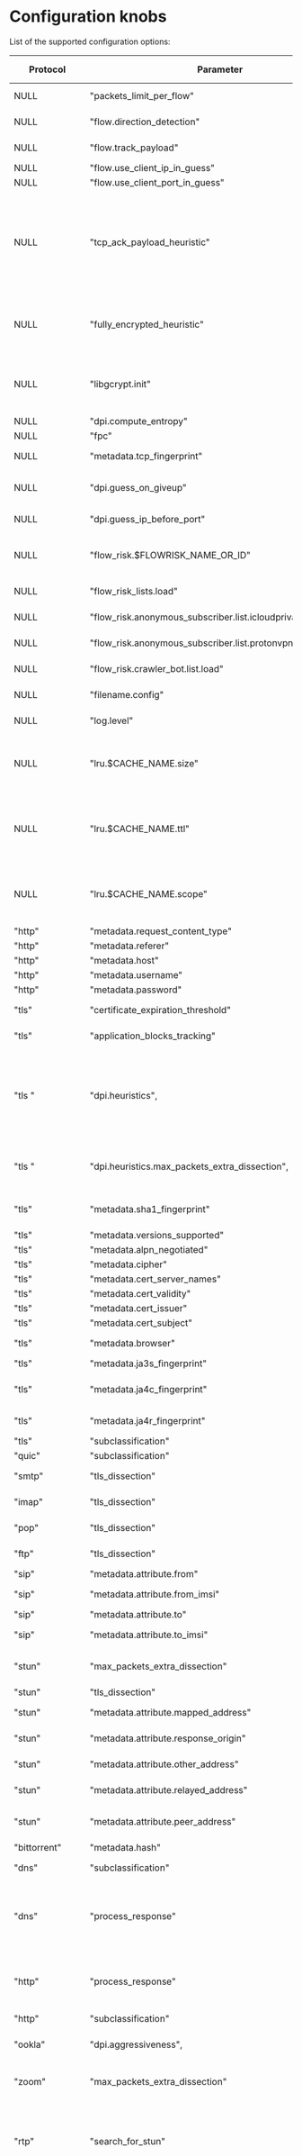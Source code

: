 
# Configuration knobs

List of the supported configuration options:

| Protocol     | Parameter                                 | Default value | Min value | Max value | Description | Notes  |
| ------       | ------                                    | ------        | ------    | ------    | ------      | ------ |
| NULL         | "packets_limit_per_flow"                  | 32            | 0         | 255       | The upper limit on the number of packets per flow that will be subject to DPI, after which classification will be considered complete (0 = no limit) |
| NULL         | "flow.direction_detection"                | enable        | NULL      | NULL      | Enable/disable internal detection of packet direction (client to server or server to client) |
| NULL         | "flow.track_payload"                      | disable       | NULL      | NULL      | Enable/disable tracking/export of flow payload (i.e. L5/7 data): if enabled, the library exports the first 1024 bytes of payload for each flow  |
| NULL         | "flow.use_client_ip_in_guess"             | enable        | NULL      | NULL      | Use client IP in guesses of flow protocol IDs by IP. |
| NULL         | "flow.use_client_port_in_guess"           | enable        | NULL      | NULL      | Use client port in guesses of flow protocol IDs. |
| NULL         | "tcp_ack_payload_heuristic"               | disable       | NULL      | NULL      | In some networks, there are some anomalous TCP flows where the smallest ACK packets have some kind of zero padding. It looks like the IP and TCP headers in those frames wrongly consider the 0x00 Ethernet padding bytes as part of the TCP payload. While this kind of packets is perfectly valid per-se, in some conditions they might be treated by the TCP reassembler logic as (partial) overlaps, deceiving the classification engine. This parameter enable/disable an heuristic to detect these packets and to ignore them, allowing correct detection/classification. See #1946 for other details |
| NULL         | "fully_encrypted_heuristic"               | enable        | NULL      | NULL      | Enable/disable an heuristic to detect fully encrypted sessions, i.e. flows where every bytes of the payload is encrypted in an attempt to “look like nothing”. This heuristic only analyzes the first packet of the flow. See: https://www.usenix.org/system/files/sec23fall-prepub-234-wu-mingshi.pdf |
| NULL         | "libgcrypt.init"                          | 1             | NULL      | NULL      | Enable/disable initialization of libgcrypt. When using the external libgcrypt (instead of the internal crypto code) the libgcrypt runtime must be initialized. If, for whatever reasons, the application alread does it, nDPI must be told to skip it. Note that, by default, nDPI uses the crypto code and not libgcrypt: in that case this parameter is ignored |
| NULL         | "dpi.compute_entropy"                     | 1             | NULL      | NULL      | Enable/disable computation of flow entropy |
| NULL         | "fpc"                                     | enable        | NULL      | NULL      | Enable/disable First Packet Classification |
| NULL         | "metadata.tcp_fingerprint"                | enable        | NULL      | NULL      | Enable/disable computation and export of TCP fingerprint for all TCP flows
| NULL         | "dpi.guess_on_giveup"                     | 0x03          | 0x00      | 0x03      | Tell the library to guess flow classification, if any DPI algorithms/logics fail.  The value is a bitmask. Values: 0x0 = disabled; 0x01 = enable guessing by port; 0x02 = enable guessing by ip |
| NULL         | "dpi.guess_ip_before_port"                | disable       | NULL      | NULL      | Enable/disable guessing by IP first when guessing flow classifcation. Disabled = guess by port first. |
| NULL         | "flow_risk.$FLOWRISK_NAME_OR_ID"          | enable        | NULL      | NULL      | Enable/disable the specific flow risk. Use "any" as flow risk name if you want to easily enable/disable all flow risks. The names of the flow risks are available at `src/include/ndpi_typedefs.h`: look for `ndpi_risk_shortnames` |
| NULL         | "flow_risk_lists.load"                    | 1             | NULL      | NULL      | Enable/disable loading of every IP addresses lists used to check any flow risks |
| NULL         | "flow_risk.anonymous_subscriber.list.icloudprivaterelay.load" | 1             | NULL      | NULL      | Enable/disable loading of internal iCouldPrivateRealy IP address list used to check `NDPI_ANONYMOUS_SUBSCRIBER` flow risk |
| NULL         | "flow_risk.anonymous_subscriber.list.protonvpn.load"          | 1             | NULL      | NULL      | Enable/disable loading of internal IP address list of ProtonVPN exit nodes used to check `NDPI_ANONYMOUS_SUBSCRIBER` flow risk  |
| NULL         | "flow_risk.crawler_bot.list.load"         | 1             | NULL      | NULL      | Enable/disable loading of internal IP address list used to check `NDPI_HTTP_CRAWLER_BOT` flow risk |
| NULL         | "filename.config"                         | NULL          | NULL      | NULL      | Name of the file containing a list of configuration knobs itself (one per line)!. Useful to configure nDPI via text file instead of via API |
| NULL         | "log.level"                               | 0             | 0         | 3         | Configure the log/debug level. Possible values: 0 = error, 1 = trace, 2 = debug, 3 = extra debug |
| NULL         | "lru.$CACHE_NAME.size"                    | See description | 0         | 16777215  | Set the size (in number of elements) of the specified LRU cache (0 = the cache is disabled). The keyword "$CACHE_NAME" is a placeholder for the cache name and the possible values are: ookla, bittorrent, stun, tls_cert, mining, msteams, fpc_dns. The default value is "32768" for the bittorrent cache and "1024" for all the other caches |
| NULL         | "lru.$CACHE_NAME.ttl"                     | See description | 0         | 16777215  | Set the TTL (in seconds) for the elements of the specified LRU cache (0 = the elements never explicitly expire). The keyword "$CACHE_NAME" is a placeholder for the cache name and the possible values are: ookla, bittorrent, stun, tls_cert, mining, msteams, fpc_dns. The default value is "120" for the ookla cache, "60" for the msteams and fpc_dns caches and "0" for all the other caches |
| NULL         | "lru.$CACHE_NAME.scope"                   | 0             | 0         | 1         | Set the scope of the specified LRU cache (0 = the cache is local, 1 = the cache is global). The keyword "$CACHE_NAME" is a placeholder for the cache name and the possible values are: ookla, bittorrent, stun, tls_cert, mining, msteams, fpc_dns. The global scope con be set only if a global context has been initialized |
| "http"       | "metadata.request_content_type"           | enable        | NULL      | NULL      | Enable/disable export of Request Content Type header for HTTP flows. |
| "http"       | "metadata.referer"                        | enable        | NULL      | NULL      | Enable/disable export of Referer header for HTTP flows. |
| "http"       | "metadata.host"                           | enable        | NULL      | NULL      | Enable/disable export of Host header for HTTP flows. |
| "http"       | "metadata.username"                       | enable        | NULL      | NULL      | Enable/disable export of (cleartext) username metadata for HTTP flows. |
| "http"       | "metadata.password"                       | enable        | NULL      | NULL      | Enable/disable export of (cleartext) password metadata for HTTP flows. |
| "tls"        | "certificate_expiration_threshold"        | 30            | 0         | 365       | The threshold (in days) used to trigger the `NDPI_TLS_CERTIFICATE_ABOUT_TO_EXPIRE` flow risk |
| "tls"        | "application_blocks_tracking"             | disable       | NULL      | NULL      | Enable/disable processing of TLS Application Blocks (post handshake) to extract statistical information about the flow |
| "tls  "      | "dpi.heuristics",                         | 0x00          | 0x00      | 0x07      | Enable/disable some heuristics to detect encrypted/obfuscated/proxied TLS flows. The value is a bitmask. Values: 0x0 = disabled; 0x01 = enable basic detection (i.e. encrypted TLS without any encapsulation); 0x02 = enable detection over TLS (i.e. TLS-in-TLS); 0x04 = enable detection over HTTP (i.e. TLS-over-WebSocket). If enabled, some false positives are expected. See: https://www.usenix.org/conference/usenixsecurity24/presentation/xue-fingerprinting |
| "tls  "      | "dpi.heuristics.max_packets_extra_dissection",  | 25            | 0         | 255       | If at least one TLS heuristics is enabled (see `tls,"dpi.heuristics"`, this parameter set the upper limit on the number of packets required/processed for each flow. Higher the value, lower the false positive rate but more packets are required by nDPI for processing. |
| "tls"        | "metadata.sha1_fingerprint"               | enable        | NULL      | NULL      | Enable/disable computation and export of SHA1 fingerprint for TLS flows. Note that if it is disable, the flow risk `NDPI_MALICIOUS_SHA1_CERTIFICATE` is not checked |
| "tls"        | "metadata.versions_supported"             | enable        | NULL      | NULL      | Enable/disable export of supported versions metadata for TLS flows |
| "tls"        | "metadata.alpn_negotiated"                | enable        | NULL      | NULL      | Enable/disable export of negotiated ALPN metadata for TLS flows |
| "tls"        | "metadata.cipher"                         | enable        | NULL      | NULL      | Enable/disable export of negotiated cipher metadata for TLS flows |
| "tls"        | "metadata.cert_server_names"              | enable        | NULL      | NULL      | Enable/disable export of server names list from certificate for TLS flows |
| "tls"        | "metadata.cert_validity"                  | enable        | NULL      | NULL      | Enable/disable export of certificate validity timestamps for TLS flows |
| "tls"        | "metadata.cert_issuer"                    | enable        | NULL      | NULL      | Enable/disable export of certificate issuer metadata for TLS flows |
| "tls"        | "metadata.cert_subject"                   | enable        | NULL      | NULL      | Enable/disable export of certificaste subject metadata for TLS flows |
| "tls"        | "metadata.browser"                        | enable        | NULL      | NULL      | Enable/disable an heurstic to determine the broswer used to generate this TLS flows |
| "tls"        | "metadata.ja3s_fingerprint"               | enable        | NULL      | NULL      | Enable/disable computation and export of JA3S fingerprint for TLS flows |
| "tls"        | "metadata.ja4c_fingerprint"               | enable        | NULL      | NULL      | Enable/disable computation and export of JA4C fingerprint for TLS flows. Note that if it is disable, the flow risk `NDPI_MALICIOUS_FINGERPRINT` is not checked |
| "tls"        | "metadata.ja4r_fingerprint"               | disable       | NULL      | NULL      | Enable/disable computation and export of JA4C fingerprint for TLS flows also in raw format |
| "tls"        | "subclassification"                       | enable        | NULL      | NULL      | Enable/disable sub-classification of TLS/DTLS flows |
| "quic"       | "subclassification"                       | enable        | NULL      | NULL      | Enable/disable sub-classification of QUIC flows |
| "smtp"       | "tls_dissection"                          | enable        | NULL      | NULL      | Enable/disable dissection of TLS packets in cleartext SMTP flows (because of opportunistic TLS, via STARTTLS msg) |
| "imap"       | "tls_dissection"                          | enable        | NULL      | NULL      | Enable/disable dissection of TLS packets in cleartext IMAP flows (because of opportunistic TLS, via STARTTLS msg) |
| "pop"        | "tls_dissection"                          | enable        | NULL      | NULL      | Enable/disable dissection of TLS packets in cleartext POP flows (because of opportunistic TLS, via STARTTLS msg) |
| "ftp"        | "tls_dissection"                          | enable        | NULL      | NULL      | Enable/disable dissection of TLS packets in cleartext FTP flows (because of opportunistic TLS, via AUTH TLS msg) |
| "sip"        | "metadata.attribute.from"                 | enable        | NULL      | NULL      | Enable/disable extraction of "From" header from SIP flows |
| "sip"        | "metadata.attribute.from_imsi"            | enable        | NULL      | NULL      | In a SIP flow, if the "From" header contains a valid IMSI, this option enable/disable the extraction of the IMSI itself |
| "sip"        | "metadata.attribute.to"                   | enable        | NULL      | NULL      | Enable/disable extraction of "To" header from SIP flows |
| "sip"        | "metadata.attribute.to_imsi"              | enable        | NULL      | NULL      | In a SIP flow, if the "To" header contains a valid IMSI, this option enable/disable the extraction of the IMSI itself |
| "stun"       | "max_packets_extra_dissection"            | 4             | 0         | 255       | After a flow has been classified has STUN, nDPI might analyse more packets to look for a sub-classification or for metadata. This parameter set the upper limit on the number of these packets  |
| "stun"       | "tls_dissection"                          | enable        | NULL      | NULL      | Enable/disable dissection of TLS packets multiplexed into STUN flows |
| "stun"       | "metadata.attribute.mapped_address"       | enable        | NULL      | NULL      | Enable/disable extraction of (xor)-mapped-address attribute for STUN flows. If it is disabled, STUN classification might be significant faster |
| "stun"       | "metadata.attribute.response_origin"      | enable        | NULL      | NULL      | Enable/disable extraction of response-origin attribute for STUN flows. If it is disabled, STUN classification might be significant faster |
| "stun"       | "metadata.attribute.other_address"        | enable        | NULL      | NULL      | Enable/disable extraction of other-address attribute for STUN flows. If it is disabled, STUN classification might be significant faster |
| "stun"       | "metadata.attribute.relayed_address"      | enable        | NULL      | NULL      | Enable/disable extraction of (xor-)relayed-address attribute for STUN flows. If it is disabled, STUN classification might be significant faster |
| "stun"       | "metadata.attribute.peer_address"         | enable        | NULL      | NULL      | Enable/disable extraction of (xor-)peer-address attribute for STUN flows. If it is disabled, STUN classification might be significant faster; however sub-classification capability might be negatively impacted |
| "bittorrent" | "metadata.hash"                           | enable        | NULL      | NULL      | Enable/disable extraction of hash metadata for Bittorrent flows. |
| "dns"        | "subclassification"                       | enable        | NULL      | NULL      | Enable/disable sub-classification of DNS flows (via query/response domain name). If disabled, some flow risks are not checked |
| "dns"        | "process_response"                        | enable        | NULL      | NULL      | Enable/disable processing of DNS responses. By default, DNS flows are fully classified after the first request/response pair (or after the first response, if the request is missing). If this parameter is disabled, the flows are fully classified after the first packet, i.e. usually after the first request; in that case, some flow risks are not checked and some metadata are not exported |
| "http"       | "process_response"                        | enable        | NULL      | NULL      | Enable/disable processing of HTTP responses. By default, HTTP flows are usually fully classified after the first request/response pair. If this parameter is disabled, the flows are fully classified after the first request (or after the first response, if the request is missing); in that case, some flow risks are not checked and some metadata are not exported |
| "http"       | "subclassification"                       | enable        | NULL      | NULL      | Enable/disable sub-classification of HTTP flows |
| "ookla"      | "dpi.aggressiveness",                     | 0x01          | 0x00      | 0x01      | Detection aggressiveness for Ookla. The value is a bitmask. Values: 0x0 = disabled; 0x01 = enable heuristic for detection over TLS (via Ookla LRU cache) |
| "zoom"       | "max_packets_extra_dissection"            | 4             | 0         | 255       | After a flow has been classified has Zoom, nDPI might analyse more packets to look for a sub-classification or for metadata. This parameter set the upper limit on the number of these packets  |
| "rtp"        | "search_for_stun"                         | disable       | NULL      | NULL      | After a flow has been classified as RTP or RTCP, nDPI might analyse more packets to look for STUN/DTLS packets, i.e. to try to tell if this flow is a "pure" RTP/RTCP flow or if the RTP/RTCP packets are multiplexed with STUN/DTLS. Useful for proper (sub)classification when the beginning of the flows are not captured or if there are lost packets in the the captured traffic. If enabled, nDPI requires more packets to process for each RTP/RTCP flow. |
| "openvpn"    | "dpi.heuristics",                         | 0x00          | 0         | 0x01      | Enable/disable some heuristics to better detect OpenVPN. The value is a bitmask. Values: 0x0 = disabled; 0x01 = enable heuristic based on op-code frequency. If enabled, some false positives are expected. See: https://www.usenix.org/conference/usenixsecurity22/presentation/xue-diwen |
| "openvpn"    | "dpi.heuristics.num_messages",            | 10            | 0         | 255       | If at least one OpenVPN heuristics is enabled (see `openvpn,"dpi.heuristics"`, this parameter set the maximum number of OpenVPN messages required for each flow. Note that an OpenVPN message may be splitted into multiple (TCP/UDP) packets and that a (TCP/UDP) packet may contains multiple OpenVPN messages. Higher the value, lower the false positive rate but more packets are required by nDPI for processing. |
| "openvpn"    | "subclassification_by_ip"                 | enable        | NULL      | NULL      | Enable/disable sub-classification of OpenVPN flows using server IP. Useful to detect the specific VPN application/app. At the moment, this knob allows to identify: Mullvad, NordVPN, ProtonVPN. |
| "wireguard"  | "subclassification_by_ip"                 | enable        | NULL      | NULL      | Enable/disable sub-classification of Wireguard flows using server IP. Useful to detect the specific VPN application/app. At the moment, this knob allows to identify: Mullvad, NordVPN, ProtonVPN. |
| $PROTO_NAME  | "log"                                     | disable       | NULL      | NULL      | Enable/disable logging/debug for specific protocol. Use "any" as protocol name if you want to easily enable/disable logging/debug for all protocols |
| $PROTO_NAME  | "ip_list.load"                            | enable        | NULL      | NULL      | Enable/disable loading of internal list of IP addresses (used for (sub)classification) specific to that protocol. Use "any" as protocol name if you want to easily enable/disable all lists. This knob is valid only for the following protocols: Alibaba, Amazon AWS, Apple, Avast, Bloomberg, Cachefly, Cloudflare, DigitalOcean, Discord, Disney+, Dropbox, Edgecast, EpicGames, Ethereum, Facebook, Github, Google, Google Cloud, GoTo, Hotspot Shield, Hulu, Line, Microsoft 365, Microsoft Azure, Microsoft One Drive, Microsoft Outlook, Microsoft Teams, Mullvad, Netflix, NordVPN, Nvidia, OpenDNS, ProtonVPN, RiotGames, Roblox, Starcraft, Steam, SurfSharkVPN, Teamviewer, Telegram, Tencent, Threema, TOR, Twitch, Twitter, UbuntuONE, VK, Yandex, Yandex Cloud, Webex, Whatsapp, Zoom |
| $PROTO_NAME  | "monitoring"                              | disable       | NULL      | NULL      | Enable/disable monitoring state for this specific protocol. Use "any" as protocol name if you want to easily enable/disable monitoring feature for all protocols. This knob is valid only for the following protocols: Stun. Monitoring allows nDPI to process the entire flow (i.e. all its packets), without any limits. See doc/monitoring.md for further details |
